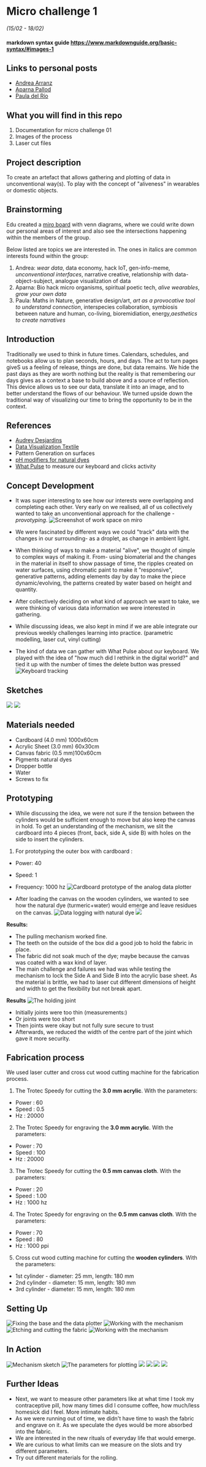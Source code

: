 # Micro challenge 1
*(15/02 - 18/02)*

#### markdown syntax guide https://www.markdownguide.org/basic-syntax/#images-1

## Links to personal posts
- [Andrea Arranz](https://andrea-arranz.github.io/website/)
- [Aparna Pallod](https://understood-lint-c6a.notion.site/b919878341cf404bad0df8a4e28ccdf3?v=854afea31dc74448b07f3ecc4f47a6f5)
- [Paula del Río](https://paula-delrio-arteaga.github.io/mdef/index.html)

## What you will find in this repo
1. Documentation for micro challenge 01
2. Images of the process
3. Laser cut files

## Project description
To create an artefact that allows gathering and plotting of data in unconventional way(s). To play with the concept of "aliveness" in wearables or domestic objects.

## Brainstorming
Edu created a [miro board](https://miro.com/app/board/uXjVOQGXTuc=/) with venn diagrams, where we could write down our personal areas of interest and also see the intersections happening within the members of the group.

Below listed are topics we are interested in. The ones in italics are common interests found within the group:

1. Andrea: *wear data*, data economy, hack IoT, gen-info-meme, *unconventional interfaces*, narrative creative, relationship with data-object-subject, analogue visualization of data
2. Aparna: Bio hack micro organisms, spiritual poetic tech, *alive wearables*, *grow your own data*
3. Paula: Maths in Nature, generative design/art, *art as a provocative tool to understand connection*, interspecies collaboration, symbiosis between nature and human, co-living, bioremidiation, energy,*aesthetics to create narratives*

## Introduction
Traditionally we used to think in future times. Calendars, schedules, and notebooks allow us to plan seconds, hours, and days. The act to turn pages giveS us a feeling of release, things are done, but data remains. We hide the past days as they are worth nothing but the reality is that remembering our days gives as a context a base to build above and a source of reflection.
This device allows us to see our data, translate it into an image, and to better understand the flows of our behaviour. We turned upside down the traditional way of visualizing our time to bring the opportunity to be in the context.

## References
- [Audrey Desjardins](https://www.studiotilt.design/soft-fading)
- [Data Visualization Textile](https://fashnerd.com/wp-content/uploads/2020/01/nk_sweaters_full.jpg)
- Pattern Generation on surfaces
- [pH modifiers for natural dyes](https://www.fourrabbit.com/tutorials/2020/6/5/ph-modifiers-for-natural-dyes)
- [What Pulse](https://whatpulse.org) to measure our keyboard and clicks activity

## Concept Development
- It was super interesting to see how our interests were overlapping and completing each other. Very early on we realised, all of us collectively wanted to take an unconventional approach for the challenge - *provotyping*.
![Screenshot of work space on miro](Images/miro.jpg)

- We were fascinated by different ways we could "track" data with the changes in our surrounding- as a droplet, as change in ambient light.

- When thinking of ways to make a material "alive", we thought of simple to complex ways of making it. From- using biomaterial and the changes in the material in itself to show passage of time, the ripples created on water surfaces, using chromatic paint to make it "responsive", generative patterns, adding elements day by day to make the piece dynamic/evolving, the patterns created by water based on height and quantity.

- After collectively deciding on what kind of approach we want to take, we were thinking of various data information we were interested in gathering.

- While discussing ideas, we also kept in mind if we are able integrate our previous weekly challenges learning into practice. (parametric modelling, laser cut, vinyl cutting)

- The kind of data we can gather with What Pulse about our keyboard. We played with the idea of "how much did I rethink in the digital world?" and tied it up with the number of times the delete button was pressed
![Keyboard tracking](Images/img02.png)
## Sketches
![](Images/img03.png)
![](Images/conceptsketch.jpg)

## Materials needed
- Cardboard (4.0 mm) 1000x60cm
- Acrylic Sheet (3.0 mm) 60x30cm
- Canvas fabric (0.5 mm)100x60cm
- Pigments natural dyes
- Dropper bottle
- Water
- Screws to fix

## Prototyping
- While discussing the idea, we were not sure if the tension between the cylinders would be sufficient enough to move but also keep the canvas in hold. To get an understanding of the mechanism, we slit the cardboard into 4 pieces (front, back, side A, side B) with holes on the side to insert the cylinders.
1. For prototyping the outer box with cardboard :
- Power: 40
- Speed: 1
- Frequency: 1000 hz
![Cardboard prototype of the analog data plotter](Images/prototyping_4.jpg)

- After loading the canvas on the wooden cylinders, we wanted to see how the natural dye (turmeric+water) would emerge and leave residues on the canvas.
![Data logging with natural dye](Images/prototyping_5.jpg)
![](Images/prototype_07.jpg)

**Results:**
- The pulling mechanism worked fine.
- The teeth on the outside of the box did a good job to hold the fabric in place.
- The fabric did not soak much of the dye; maybe because the canvas was coated with a wax kind of layer.
- The main challenge and failures we had was while testing the mechanism to lock the Side A and Side B into the acrylic base sheet. As the material is brittle, we had to laser cut different dimensions of height and width to get the flexibility but not break apart.

**Results**
![The holding joint](Images/fabrication_01.jpg)
- Initially joints were too thin (measurements:)
- Or joints were too short
- Then joints were okay but not fully sure secure to trust
- Afterwards, we reduced the width of the centre part of the joint which gave it more security.

## Fabrication process
We used laser cutter and cross cut wood cutting machine for the fabrication process.
1. The Trotec Speedy for cutting the **3.0 mm acrylic**. With the parameters:
- Power : 60
- Speed : 0.5
- Hz : 20000

2. The Trotec Speedy for engraving the **3.0 mm acrylic**. With the parameters:
- Power : 70
- Speed : 100
- Hz : 20000

3. The Trotec Speedy for cutting the **0.5 mm canvas cloth**. With the parameters:
- Power : 20
- Speed : 1.00
- Hz : 1000 hz

4. The Trotec Speedy for engraving on the **0.5 mm canvas cloth**. With the parameters:
- Power : 70
- Speed : 80
- Hz : 1000 ppi

5. Cross cut wood cutting machine for cutting the **wooden cylinders**. With the parameters:
- 1st cylinder - diameter: 25 mm, length: 180 mm
- 2nd cylinder - diameter: 15 mm, length: 180 mm
- 3rd cylinder - diameter: 15 mm, length: 180 mm

## Setting Up
![Fixing the base and the data plotter](Images/fabrication_02.jpg)
![Working with the mechanism](Images/fabrication_06.jpg)
![Etching and cutting the fabric](Images/fabrication_04.jpg)
![Working with the mechanism](Images/fabrication_05.jpg)

## In Action
![Mechanism sketch](Images/tensiondiagram.png)
![The parameters for plotting](Images/fabrication_07.jpg)
![](Images/fabrication_08.jpg)
![](Images/fabrication_09.jpg)
![](Images/fabrication_10.jpg)
![](Images/fabrication_11.jpg)

## Further Ideas
- Next, we want to measure other parameters like at what time I took my contraceptive pill, how many times did I consume coffee, how much/less homesick did I feel. More intimate habits.
- As we were running out of time, we didn't have time to wash the fabric and engrave on it. As we speculate the dyes would be more absorbed into the fabric.
- We are interested in the new rituals of everyday life that would emerge.
- We are curious to what limits can we measure on the slots and try different parameters.
- Try out different materials for the rolling.
